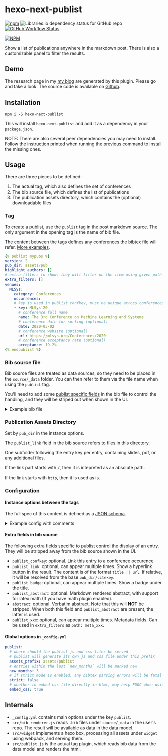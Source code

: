 # hexo-next-publist

[![npm](https://img.shields.io/npm/v/hexo-next-publist)](https://npmjs.org/package/hexo-next-publist)
![Libraries.io dependency status for GitHub repo](https://img.shields.io/librariesio/github/Aetf/hexo-next-publist)
[![GitHub Workflow Status](https://img.shields.io/github/workflow/status/Aetf/hexo-next-publist/Node.js%20CI)](https://github.com/Aetf/hexo-next-publist/actions?query=workflow%3A"Node.js+CI")

[![NPM](https://nodei.co/npm/hexo-next-publist.png)](https://npmjs.org/package/hexo-next-publist)

Show a list of publications anywhere in the markdown post. There is also a customizable panel to filter the results.

## Demo

The research page in my [my blog](https://unlimited-code.works/research) are generated by this plugin. Please go and take a look.
The source code is available on [Github](https://github.com/Aetf/Aetf.github.io).

## Installation

`npm i -S hexo-next-publist`

This will install `hexo-next-publist` and add it as a dependency in your `package.json`.

NOTE: There are also several peer dependencies you may need to install.
Follow the instruction printed when running the previous command to install the missing ones.

## Usage

There are three pieces to be defined:

1. The actual tag, which also defines the set of conferences
2. The bib source file, which defines the list of publications
3. The publication assets directory, which contains the (optional) downloadable files

### Tag

To create a publist, use the `publist` tag in the post markdown source.
The only argument in the opening tag is the name of bib file.

The content between the tags defines any conferences the bibtex file will refer. [More examples](#instance-options-between-the-tags).

```yaml
{% publist mypubs %}
version: 2
pub_dir: assets/pub
highlight_authors: []
# extra filters to show, they will filter on the item using given path
extra_filters: []
venues:
  MLSys:
    category: Conferences
    occurrences:
    # key is used in publist_confkey, must be unique across conferences
    - key: MLSys'20
      # conference full name
      name: The 3rd Conference on Machine Learning and Systems
      # conference date for sorting (optional)
      date: 2020-03-02
      # conference website (optional)
      url: https://mlsys.org/Conferences/2020
      # conference acceptance rate (optional)
      acceptance: 19.2%
{% endpublist %}
```


### Bib source file
Bib source files are treated as data sources, so they need to be placed in the `source/_data` folder. You can then refer to them via the file name when using the `publist` tag.

You'll need to add some [publist specific fields](#extra-fields-in-bib-source) in the bib file to control the handling, and they will be striped out when shown in the UI.

<details>
  <summary>Example bib file</summary>
  <p>

```bibtex
@inproceedings{yu20mlsys,
    title = {{Salus}: Find-grained {GPU} Sharing primitives for Deep Learning Applications},
    author = {Yu, Peifeng and Chowdhury, Mosharaf},
    booktitle = {Proceedings of the 3rd Conference on Machine Learning and Systems},
    year = {2020},

    publist_confkey = {MLSys'20},
    publist_link = {paper || yu20mlsys.pdf},
    publist_link = {talk || yu20mlsys-talk.pptx},
    publist_link = {poster || yu20mlsys-poster.pdf},
    publist_badge = {Artifacts Available},
    publist_badge = {Artifacts Evaluated Functional},
    publist_badge = {Artifacts Replicated},
    publist_abstract = {
      This is an abstract.

      The common spaces before each line will be stripped.
    }
    publist_tag = {tagA},
    publist_tag = {tagB},
    publist_topic = {Deep Learning},
    publist_topic = {GPU},
}
```
  </p>
</details>

### Publication Assets Directory
Set by `pub_dir` in the instance options.

The `publist_link` field in the bib source refers to files in this directory.

One subfolder following the entry key per entry, containing slides, pdf, or any additional files.

If the link part starts with `/`, then it is intepreted as an absolute path.

If the link starts with `http`, then it is used as is.

### Configuration

#### Instance options between the tags

The full spec of this content is defined as a [JSON schema](blob/master/src/schema_instopts.json).

<details>
  <summary>Example config with comments</summary>
  <p>

```yaml
{% publist mypubs %}
# the version of the config
version: 2
pub_dir: assets/pub
# whether to show entries with date in the future
show_unpublished: false
highlight_authors: []
# extra filters to show, they will filter on the item using given path
extra_filters:
  - name: Topic
    path: meta.topic
  - name: Badge
    path: badges
venues:
  MLSys:
    category: Conferences
    occurrences:
    # key is used in publist_confkey, must be unique across conferences
    - key: MLSys'20
      # conference full name
      name: The 3rd Conference on Machine Learning and Systems
      # conference date for sorting (optional. If this is missing, the year and month in bib entry will be used)
      date: 2020-03-02
      # conference website (optional. Will use an url from the parent level if there's one)
      url: https://mlsys.org/Conferences/2020
      # conference acceptance rate (optional)
      acceptance: 19.2%
  arXiv:
    category: Technical Reports
    # url can also be set on the whole (optional)
    url: https://arxiv.org
    occurrences:
    - key: arXiv-all
      # instead of using key to match confkey in literal,
      # use the regex given here.
      # the key still have to be unique globally
      matches: arXiv:(.*)
      # then the name can refer to capture groups
      name: 'arXiv$1'
      # link, optional, makes the name a url when shown in the UI, can contain capture groups
      link: 'https://arxiv.org/$1'
      # url, optional, can contain capture groups
      url: 'https://arxiv.org/$1'
{% endpublist %}
```
  </p>
</details>

#### Extra fields in bib source

The following extra fields specific to publist control the display of an entry. They will be stripped
away from the bib source shown in the UI.

- `publist_confkey`: optional. Link this entry to a conference occurence
- `publist_link`: optional, can appear multiple times. Show a hyperlink button in the result.
The content is of the format `title || url`. If relative, it will be resolved
from the base `pub_dir/citekey`.
- `publist_badge`: optional, can appear multiple times. Show a badge under the title.
- `publist_abstract`: optional. Markdown rendered abstract, with support for latex math (If you have math plugin enabled).
- `abstract`: optional. Verbatim abstract. Note that this will **NOT** be stripped.
When both this field and `publist_abstract` are present, the latter is used.
- `publist_xxx`: optional, can appear multiple times. Metadata fields. Can be used in `extra_filters`
as `path: meta_xxx`.

#### Global options in `_config.yml`

```yaml
publist:
  # where should the publist js and css files be served
  # publist will generate its own js and css file under this prefix
  assets_prefix: assets/publist
  # entries within the last `new_months` will be marked new
  new_months: 3
  # if strict mode is enabled, any bibtex parsing errors will be fatal
  strict: false
  # whether to embed css file directly in html, may help FUOC when using pjax
  embed_css: true
```


## Internals

- `_config.yml` contains main options under the key `publist`.
- `src/bib-renderer.js` reads `.bib` files under `source/_data` in the user's repo. The result will
be available as data in the data model.
- `src/widget` implements a hexo box, processing all assets under `widget` using webpack, and serving them.
- `src/publist.js` is the actual tag plugin, which reads bib data
from the data model and renders the html.
